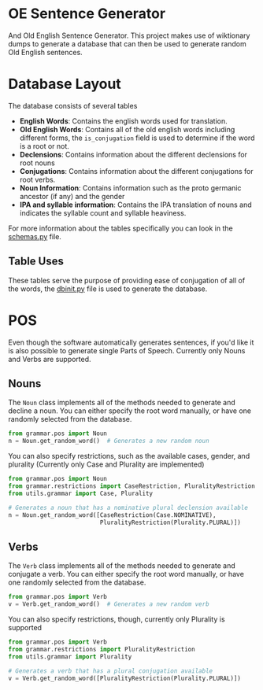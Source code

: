 # OE Sentence Generator
And Old English Sentence Generator. This project makes use of wiktionary dumps to generate a database that can then be
used to generate random Old English sentences. 

# Database Layout
The database consists of several tables
- **English Words**: Contains the english words used for translation.
- **Old English Words**: Contains all of the old english words including different forms, the `is_conjugation` field is used to determine if the word is a root or not.
- **Declensions**: Contains information about the different declensions for root nouns
- **Conjugations**: Contains information about the different conjugations for root verbs.
- **Noun Information**: Contains information such as the proto germanic ancestor (if any) and the gender
- **IPA and syllable information**: Contains the IPA translation of nouns and indicates the syllable count and syllable heaviness.

For more information about  the tables specifically you can look in the [schemas.py](./schemas.py) file.

## Table Uses
These tables serve the purpose of providing ease of conjugation of all of the words, the [dbinit.py](./dbinit.py) file
is used to generate the database.

# POS

Even though the software automatically generates sentences, if you'd like it is also possible to generate single Parts of Speech. Currently only Nouns and Verbs are supported.

## Nouns

The `Noun` class implements all of the methods needed to generate and decline a noun. You can either specify the root word manually,
or have one randomly selected from the database.

```python
from grammar.pos import Noun
n = Noun.get_random_word()  # Generates a new random noun
```

You can also specify restrictions, such as the available cases, gender, and plurality
(Currently only Case and Plurality are implemented)

```python
from grammar.pos import Noun
from grammar.restrictions import CaseRestriction, PluralityRestriction
from utils.grammar import Case, Plurality

# Generates a noun that has a nominative plural declension available
n = Noun.get_random_word([CaseRestriction(Case.NOMINATIVE), 
                          PluralityRestriction(Plurality.PLURAL)])
```

## Verbs

The `Verb` class implements all of the methods needed to generate and conjugate a verb. You can either specify the root word manually,
or have one randomly selected from the database.

```python
from grammar.pos import Verb
v = Verb.get_random_word()  # Generates a new random verb
```

You can also specify restrictions, though, currently only Plurality is supported

```python
from grammar.pos import Verb
from grammar.restrictions import PluralityRestriction
from utils.grammar import Plurality

# Generates a verb that has a plural conjugation available
v = Verb.get_random_word([PluralityRestriction(Plurality.PLURAL)])
```
